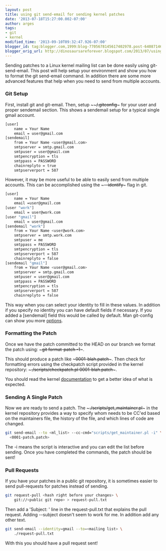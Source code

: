 ```yaml
---
layout: post
title: using git send-email for sending kernel patches
date: '2013-07-18T15:27:00.002-07:00'
author: arges
tags:
- git
- kernel
modified_time: '2013-09-10T09:32:47.926-07:00'
blogger_id: tag:blogger.com,1999:blog-7705678145617402978.post-6408714617303780462
blogger_orig_url: http://dinosaursareforever.blogspot.com/2013/07/using-git-send-email-for-sending-kernel.html
---
```


Sending patches to a Linux kernel mailing list can be done easily using
git-send-email. This post will help setup your environment and show you how to
format the git send-email command. In addition there are some more advanced
features that help when you need to send from multiple accounts.

### Git Setup

First, install git and git-email. Then, setup ~~~~/.gitconfig~~~ for your user
and proper sendemail section. This shows a sendemail setup for a typical single
gmail account.

~~~bash
[user]  
    name = Your Name
    email = user@gmail.com  
[sendemail]
    from = Your Name <user@gmail.com>
    smtpserver = smtp.gmail.com
    smtpuser = user@gmail.com
    smtpencryption = tls
    smtppass = PASSWORD
    chainreplyto = true
    smtpserverport = 587
~~~

However, it may be more useful to be able to easily send from multiple accounts.
This can be accomplished using the ~~~--identify~~~ flag in git.

~~~bash
[user]
    name = Your Name
    email =user@gmail.com
[user "work"]
    email = user@work.com
[user "gmail"]
    email = user@gmail.com
[sendemail "work"]
    from = Your Name <user@work.com>
    smtpserver = smtp.work.com
    smtpuser = me
    smtppass = PASSWORD
    smtpencryption = tls
    smtpserverport = 587
    chainreplyto = false
[sendemail "gmail"]
    from = Your Name <user@gmail.com>
    smtpserver = smtp.gmail.com
    smtpuser = user@gmail.com
    smtppass = PASSWORD
    smtpencryption = tls
    smtpserverport = 587
    chainreplyto = false
~~~

This way when you can select your identity to fill in these values. In addition
if you specify no identity you can have default fields if necessary. If you
added a [sendemail] field this would be called by default. Man git-config can
show you more [options][2].

### Formatting the Patch

Once we have the patch committed to the HEAD on our branch we format the patch
using: ~~~git format-patch -1~~~.

This should produce a patch like ~~~0001-blah.patch~~~.
Then check for formatting errors using the checkpatch script provided in the
kernel repository: ~~~./scripts/checkpatch.pl 0001-blah.patch~~~.

You should read the kernel [documentation][3] to get a better idea of what is
expected.

### Sending A Single Patch

Now we are ready to send a patch. The ~~~./scripts/get_maintainer.pl~~~ in the kernel
repository provides a way to specify whom needs to be CC'ed based on the
maintainers file, the history of the file, and which lines of code are changed.


~~~bash
git send-email --to <ml_list> --cc-cmd="scripts/get_maintainer.pl -i" \
  <0001-patch.patch>
~~~

The -i means the script is interactive and you can edit the list before sending.
Once you have completed the commands, the patch should be sent!

### Pull Requests

If you have your patches in a public git repository, it is sometimes easier to
send pull-requests for patches instead of sending.

~~~bash
git request-pull <hash right before your changes> \
    git://<public git repo> > request-pull.txt
~~~

Then add a 'Subject: ' line in the request-pull.txt that explains the pull
request. Adding --subject doesn't seem to work for me. In addition add any other
text.

~~~bash
git send-email --identity=gmail --to=<mailing list> \
    ./request-pull.txt
~~~

With this you should have a pull request sent!

[1]: http://git-scm.com/docs/git-send-email
[2]: http://git-scm.com/docs/git-config
[3]: https://www.kernel.org/doc/Documentation/SubmittingPatches
[4]: http://git-scm.com/docs/gitcredentials.html


